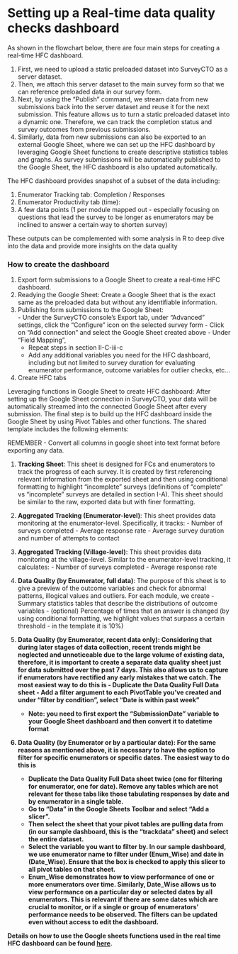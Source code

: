 
# Setting up a Real-time data quality checks dashboard

As shown in the flowchart below, there are four main steps for creating a real-time HFC dashboard.

  1. First, we need to upload a static preloaded dataset into SurveyCTO as a server dataset.
  2. Then, we attach this server dataset to the main survey form so that we can reference preloaded data in our survey form.
  3.  Next, by using the “Publish” command, we stream data from new submissions back into the server dataset and reuse it for the next submission. This feature allows us to turn a static preloaded dataset into a dynamic one. Therefore, we can track the completion status and survey outcomes from previous submissions.
  4. Similarly, data from new submissions can also be exported to an external Google Sheet, where we can set up the HFC dashboard by leveraging Google Sheet functions to create descriptive statistics tables and graphs. As survey submissions will be automatically published to the Google Sheet, the HFC dashboard is also updated automatically.

The HFC dashboard provides snapshot of a subset of the data including:

1. Enumerator Tracking tab: Completion / Responses
2. Enumerator Productivity tab (time):
3. A few data points (1 per module mapped out - especially focusing on questions that lead the survey to be longer as enumerators may be inclined to answer a certain way to shorten survey)

These outputs can be complemented with some analysis in R to deep dive into the data and provide more insights on the data quality

### How to create the dashboard
1. Export form submissions to a Google Sheet to create a real-time HFC dashboard.
  1. Readying the Google Sheet: Create a Google Sheet that is the exact same as the preloaded data but without any identifiable information.
  2. Publishing form submissions to the Google Sheet:  
    - Under the SurveyCTO console’s Export tab, under “Advanced” settings, click the “Configure” icon on the selected survey form
    - Click on “Add connection” and select the Google Sheet created above
    - Under “Field Mapping”,
      - Repeat steps in section II-C-iii-c
      - Add any additional variables you need for the HFC dashboard, including but not limited to survey duration for evaluating enumerator performance, outcome variables for outlier checks, etc...
2. Create HFC tabs

Leveraging functions in Google Sheet to create HFC dashboard: After setting up the Google Sheet connection in SurveyCTO, your data will be automatically streamed into the connected Google Sheet after every submission. The final step is to build up the HFC dashboard inside the Google Sheet by using Pivot Tables and other functions. The shared template includes the following elements:

REMEMBER - Convert all columns in google sheet into text format before exporting any data.

  1. <b>Tracking Sheet</b>: This sheet is designed for FCs and enumerators to track the progress of each survey. It is created by first referencing relevant information from the exported sheet and then using conditional formatting to highlight “incomplete” surveys (definitions of “complete” vs “incomplete” surveys are detailed in section I-A). This sheet should be similar to the raw, exported data but with finer formatting.

  2. <b>Aggregated Tracking (Enumerator-level)</b>: This sheet provides data monitoring at the enumerator-level. Specifically, it tracks:
    - Number of surveys completed
    - Average response rate
    - Average survey duration and number of attempts to contact

  3. <b>Aggregated Tracking (Village-level)</b>: This sheet provides data monitoring at the village-level. Similar to the enumerator-level tracking, it calculates:
    - Number of surveys completed
    - Average response rate

  4. <b>Data Quality (by Enumerator, full data)</b>: The purpose of this sheet is to give a preview of the outcome variables and check for abnormal patterns, illogical values and outliers. For each module, we create
    - Summary statistics tables that describe the distributions of outcome variables
    - (optional) Percentage of times that an answer is changed (by using conditional formatting, we highlight values that surpass a certain threshold - in the template it is 10%)

  5. <b>Data Quality (by Enumerator, recent data only)<b>:  Considering that during later stages of data collection, recent trends might be neglected and unnoticeable due to the large volume of existing data, therefore, it is important to create a separate data quality sheet just for data submitted over the past 7 days. This also allows us to capture if enumerators have rectified any early mistakes that we catch. The most easiest way to do this is
    - Duplicate the Data Quality Full Data sheet
    - Add a filter argument to each PivotTable you’ve created and under “filter by condition”, select “Date is within past week”
      - Note: you need to first export the “SubmissionDate” variable to your Google Sheet dashboard and then convert it to datetime format

  6. <b>Data Quality (by Enumerator or by a particular date)</b>:  For the same reasons as mentioned above, it is necessary to have the option to filter for specific enumerators or specific dates. The easiest way to do this is
      - Duplicate the Data Quality Full Data sheet twice (one for filtering for enumerator, one for date). Remove any tables which are not relevant for these tabs like those tabulating responses by date and by enumerator in a single table.
      - Go to “Data” in the Google Sheets Toolbar and select “Add a slicer”.
      - Then select the sheet that your pivot tables are pulling data from (in our sample dashboard, this is the “trackdata” sheet) and select the entire dataset.  
      - Select the variable you want to filter by. In our sample dashboard, we use enumerator name to filter under (Enum_Wise) and date in (Date_Wise). Ensure that the box is checked to apply this slicer to all pivot tables on that sheet.
      - Enum_Wise demonstrates how to view performance of one or more enumerators over time. Similarly, Date_Wise allows us to view performance on a particular day or selected dates by all enumerators. This is relevant if there are some dates which are crucial to monitor, or if a single or group of enumerators’ performance needs to be observed. The filters can be updated even without access to edit the dashboard.

Details on how to use the Google sheets functions used in the real time HFC dashboard can be found [here]().
